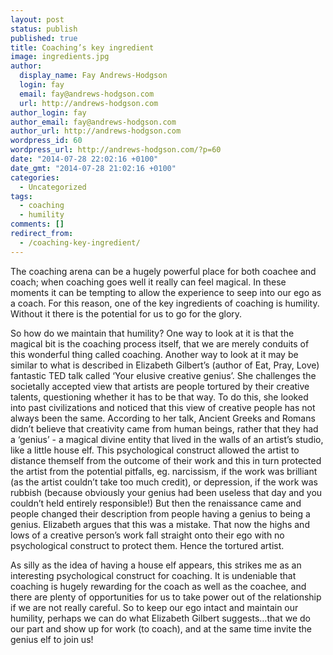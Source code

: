 ```yaml
---
layout: post
status: publish
published: true
title: Coaching’s key ingredient
image: ingredients.jpg
author:
  display_name: Fay Andrews-Hodgson
  login: fay
  email: fay@andrews-hodgson.com
  url: http://andrews-hodgson.com
author_login: fay
author_email: fay@andrews-hodgson.com
author_url: http://andrews-hodgson.com
wordpress_id: 60
wordpress_url: http://andrews-hodgson.com/?p=60
date: "2014-07-28 22:02:16 +0100"
date_gmt: "2014-07-28 21:02:16 +0100"
categories:
  - Uncategorized
tags:
  - coaching
  - humility
comments: []
redirect_from:
  - /coaching-key-ingredient/
---
```


<p>The coaching arena can be a hugely powerful place for both coachee and coach; when coaching goes well it really can feel magical. In these moments it can be tempting to allow the experience to seep into our ego as a coach. For this reason, one of the key ingredients of coaching is humility. Without it there is the potential for us to go for the glory.</p>
<p><!--more--></p>
<p>So how do we maintain that humility? One way to look at it is that the magical bit is the coaching process itself, that we are merely conduits of this wonderful thing called coaching. Another way to look at it may be similar to what is described in Elizabeth Gilbert’s (author of Eat, Pray, Love) fantastic TED talk called  ‘Your elusive creative genius’. She challenges the societally accepted view that artists are people tortured by their creative talents, questioning whether it has to be that way. To do this, she looked into past civilizations and noticed that this view of creative people has not always been the same. According to her talk, Ancient Greeks and Romans didn’t believe that creativity came from human beings, rather that they had a ‘genius’ - a magical divine entity that lived in the walls of an artist’s studio, like a little house elf. This psychological construct allowed the artist to distance themself from the outcome of their work and this in turn protected the artist from the potential pitfalls, eg. narcissism, if the work was brilliant (as the artist couldn’t take too much credit), or depression, if the work was rubbish (because obviously your genius had been useless that day and you couldn’t held entirely responsible!) But then the renaissance came and people changed their description from people having a genius to being a genius. Elizabeth argues that this was a mistake. That now the highs and lows of a creative person’s work fall straight onto their ego with no psychological construct to protect them. Hence the tortured artist.</p>
<p>As silly as the idea of having a house elf appears, this strikes me as an interesting psychological construct for coaching. It is undeniable that coaching is hugely rewarding for the coach as well as the coachee, and there are plenty of opportunities for us to take power out of the relationship if we are not really careful. So to keep our ego intact and maintain our humility, perhaps we can do what Elizabeth Gilbert suggests…that we do our part and show up for work (to coach), and at the same time invite the genius elf to join us!</p>
